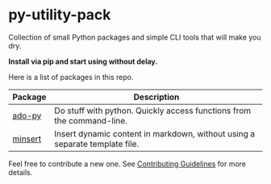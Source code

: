 # py-utility-pack

Collection of small Python packages and simple CLI tools that will make you dry.

**Install via pip and start using without delay.**

Here is a list of packages in this repo.

<!-- ➡️ packages ⬅️ -->
| Package | Description |
|--|--|
| [ado-py](/ado-py) | Do stuff with python. Quickly access functions from the command-line. |
| [minsert](/minsert) | Insert dynamic content in markdown, without using a separate template file. |

<!-- 🛑 -->

Feel free to contribute a new one. See [Contributing Guidelines](/.github/CONTRIBUTING.md) for more details.
